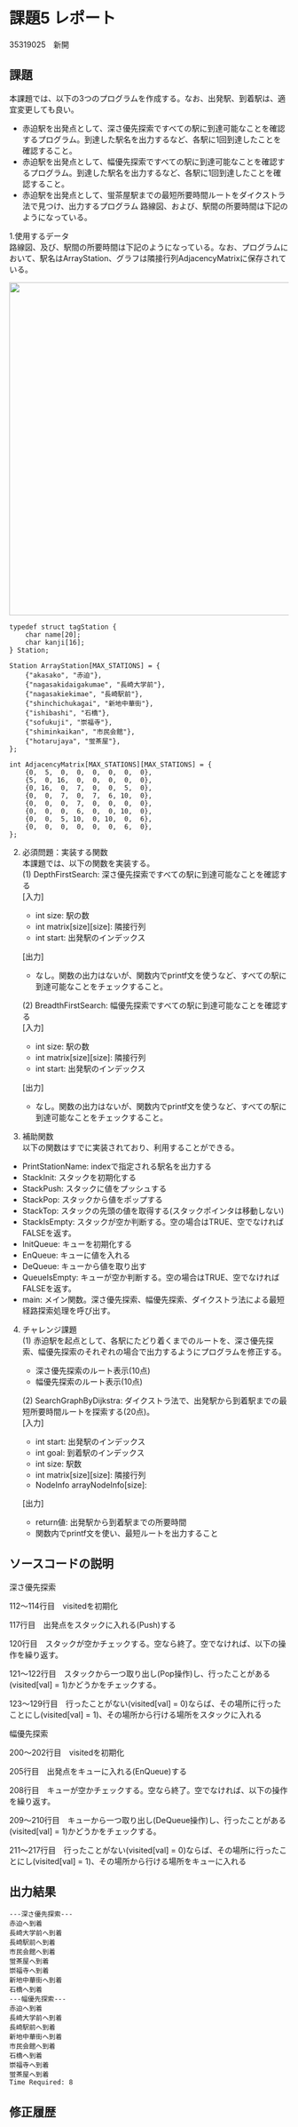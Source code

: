 # 課題5 レポート
35319025　新開


## 課題
本課題では、以下の3つのプログラムを作成する。なお、出発駅、到着駅は、適宜変更しても良い。
- 赤迫駅を出発点として、深さ優先探索ですべての駅に到達可能なことを確認するプログラム。到達した駅名を出力するなど、各駅に1回到達したことを確認すること。  
- 赤迫駅を出発点として、幅優先探索ですべての駅に到達可能なことを確認するプログラム。到達した駅名を出力するなど、各駅に1回到達したことを確認すること。  
- 赤迫駅を出発点として、蛍茶屋駅までの最短所要時間ルートをダイクストラ法で見つけ、出力するプログラム
路線図、および、駅間の所要時間は下記のようになっている。  

1.使用するデータ  
路線図、及び、駅間の所要時間は下記のようになっている。なお、プログラムにおいて、駅名はArrayStation、グラフは隣接行列AdjacencyMatrixに保存されている。  

<img src=images/routemap.png width=600>  

```
typedef struct tagStation {
    char name[20];
    char kanji[16];
} Station;

Station ArrayStation[MAX_STATIONS] = {
    {"akasako", "赤迫"},
    {"nagasakidaigakumae", "長崎大学前"},
    {"nagasakiekimae", "長崎駅前"},
    {"shinchichukagai", "新地中華街"},
    {"ishibashi", "石橋"},
    {"sofukuji", "崇福寺"},
    {"shiminkaikan", "市民会館"},
    {"hotarujaya", "蛍茶屋"},
};

int AdjacencyMatrix[MAX_STATIONS][MAX_STATIONS] = {
    {0,  5,  0,  0,  0,  0,  0,  0},
    {5,  0, 16,  0,  0,  0,  0,  0},
    {0, 16,  0,  7,  0,  0,  5,  0},
    {0,  0,  7,  0,  7,  6, 10,  0},
    {0,  0,  0,  7,  0,  0,  0,  0},
    {0,  0,  0,  6,  0,  0, 10,  0},
    {0,  0,  5, 10,  0, 10,  0,  6},
    {0,  0,  0,  0,  0,  0,  6,  0},
};
```


2. 必須問題：実装する関数  
本課題では、以下の関数を実装する。  
(1) DepthFirstSearch: 深さ優先探索ですべての駅に到達可能なことを確認する  
    [入力]
    - int size: 駅の数　　
    - int matrix[size][size]: 隣接行列
    - int start: 出発駅のインデックス  

    [出力]  
    - なし。関数の出力はないが、関数内でprintf文を使うなど、すべての駅に到達可能なことをチェックすること。  


    (2) BreadthFirstSearch: 幅優先探索ですべての駅に到達可能なことを確認する  
    [入力]
    - int size: 駅の数　　
    - int matrix[size][size]: 隣接行列
    - int start: 出発駅のインデックス  

    [出力]  
    - なし。関数の出力はないが、関数内でprintf文を使うなど、すべての駅に到達可能なことをチェックすること。


3. 補助関数  
以下の関数はすでに実装されており、利用することができる。
- PrintStationName: indexで指定される駅名を出力する
- StackInit: スタックを初期化する
- StackPush: スタックに値をプッシュする
- StackPop: スタックから値をポップする
- StackTop: スタックの先頭の値を取得する(スタックポインタは移動しない)
- StackIsEmpty: スタックが空か判断する。空の場合はTRUE、空でなければFALSEを返す。
- InitQueue: キューを初期化する
- EnQueue: キューに値を入れる
- DeQueue: キューから値を取り出す
- QueueIsEmpty: キューが空か判断する。空の場合はTRUE、空でなければFALSEを返す。
- main: メイン関数。深さ優先探索、幅優先探索、ダイクストラ法による最短経路探索処理を呼び出す。

4. チャレンジ課題  
    (1) 赤迫駅を起点として、各駅にたどり着くまでのルートを、深さ優先探索、幅優先探索のそれぞれの場合で出力するようにプログラムを修正する。  
   - 深さ優先探索のルート表示(10点)
   - 幅優先探索のルート表示(10点)

    (2) SearchGraphByDijkstra: ダイクストラ法で、出発駅から到着駅までの最短所要時間ルートを探索する(20点)。  
    [入力]  
    - int start: 出発駅のインデックス
    - int goal: 到着駅のインデックス  
    - int size: 駅数  
    - int matrix[size][size]: 隣接行列  
    - NodeInfo arrayNodeInfo[size]:  

    [出力]  
    - return値: 出発駅から到着駅までの所要時間 
    - 関数内でprintf文を使い、最短ルートを出力すること


## ソースコードの説明
深さ優先探索

112～114行目　visitedを初期化

117行目　出発点をスタックに入れる(Push)する

120行目　スタックが空かチェックする。空なら終了。空でなければ、以下の操作を繰り返す。

121～122行目　スタックから一つ取り出し(Pop操作)し、行ったことがある(visited[val] = 1)かどうかをチェックする。

123～129行目　行ったことがない(visited[val] = 0)ならば、その場所に行ったことにし(visited[val] = 1)、その場所から行ける場所をスタックに入れる


幅優先探索

200～202行目　visitedを初期化

205行目　出発点をキューに入れる(EnQueue)する

208行目　キューが空かチェックする。空なら終了。空でなければ、以下の操作を繰り返す。

209～210行目　キューから一つ取り出し(DeQueue操作)し、行ったことがある(visited[val] = 1)かどうかをチェックする。

211～217行目　行ったことがない(visited[val] = 0)ならば、その場所に行ったことにし(visited[val] = 1)、その場所から行ける場所をキューに入れる



## 出力結果

```
---深さ優先探索---
赤迫へ到着
長崎大学前へ到着
長崎駅前へ到着
市民会館へ到着
蛍茶屋へ到着
崇福寺へ到着
新地中華街へ到着
石橋へ到着
---幅優先探索---
赤迫へ到着
長崎大学前へ到着
長崎駅前へ到着
新地中華街へ到着
市民会館へ到着
石橋へ到着
崇福寺へ到着
蛍茶屋へ到着
Time Required: 8
```

## 修正履歴

